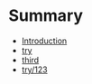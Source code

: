 # Summary

* [Introduction](README.md)
* [try](try.md)
* [third](third.md)
* [try/123](try123.md)



